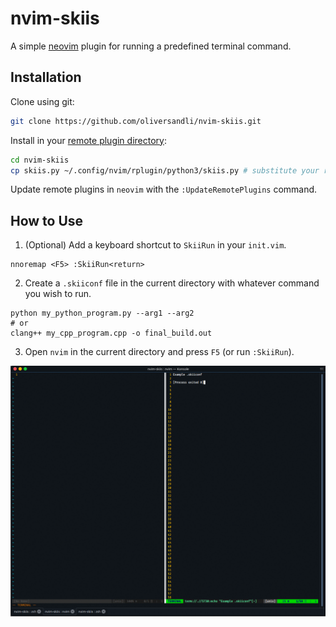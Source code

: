 # nvim-skiis

A simple [neovim](https://neovim.io/) plugin for running a predefined terminal command.

## Installation

Clone using git:
```bash
git clone https://github.com/oliversandli/nvim-skiis.git
```

Install in your [remote plugin directory](https://neovim.io/doc/user/remote_plugin.html):
```bash
cd nvim-skiis
cp skiis.py ~/.config/nvim/rplugin/python3/skiis.py # substitute your remote plugin directory here
```

Update remote plugins in `neovim` with the `:UpdateRemotePlugins` command.

## How to Use

1. (Optional) Add a keyboard shortcut to `SkiiRun` in your `init.vim`.
```vimscript
nnoremap <F5> :SkiiRun<return>
```

2. Create a `.skiiconf` file in the current directory with whatever command you wish to run.
```
python my_python_program.py --arg1 --arg2
# or
clang++ my_cpp_program.cpp -o final_build.out
```

3. Open `nvim` in the current directory and press `F5` (or run `:SkiiRun`).

![Alt Text](resources/mg1.gif)
